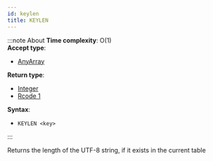 ```yaml
---
id: keylen
title: KEYLEN
---
```



:::note About
**Time complexity**: O(1)  
**Accept type**:

- [AnyArray](../protocol/data-types.md#any-array)

**Return type**:

- [Integer](../protocol/skyhash.md#unsigned-integers-)
- [Rcode 1](../protocol/response-codes.md)

**Syntax**:

- `KEYLEN <key>`

:::

Returns the length of the UTF-8 string, if it exists in the current table
